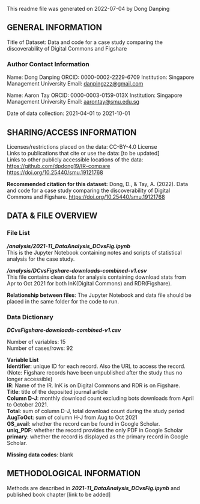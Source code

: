 This readme file was generated on 2022-07-04 by Dong Danping


## GENERAL INFORMATION
Title of Dataset: Data and code for a case study comparing the discoverability of Digital Commons and Figshare


### Author Contact Information
Name: Dong Danping
ORCID: 0000-0002-2229-6709
Institution: Singapore Management University
Email: danpingzzz@gmail.com

Name: Aaron Tay
ORCID: 0000-0003-0159-013X
Institution: Singapore Management University
Email: aarontay@smu.edu.sg


Date of data collection: 2021-04-01 to 2021-10-01


## SHARING/ACCESS INFORMATION

Licenses/restrictions placed on the data: CC-BY-4.0 License<br />
Links to publications that cite or use the data: [to be updated]<br />
Links to other publicly accessible locations of the data: <br />
https://github.com/dpdong19/IR-compare
https://doi.org/10.25440/smu.19121768

**Recommended citation for this dataset:** 
Dong, D., & Tay, A. (2022). Data and code for a case study comparing the discoverability of Digital Commons and Figshare. https://doi.org/10.25440/smu.19121768


## DATA & FILE OVERVIEW

### File List

**_/analysis/2021-11_DataAnalysis_DCvsFig.ipynb_**<br />
This is the Jupyter Notebook containing notes and scripts of statistical analysis for the case study. 

**_/analysis/DCvsFigshare-downloads-combined-v1.csv_**<br />
This file contains clean data for analysis containing download stats from Apr to Oct 2021 for both InK(Digital Commons) and RDR(Figshare). <br />

**Relationship between files**: The Jupyter Notebook and data file should be placed in the same folder for the code to run. 


### Data Dictionary

**_DCvsFigshare-downloads-combined-v1.csv_**

Number of variables: 15<br />
Number of cases/rows: 92

**Variable List**<br />
**Identifier**: unique ID for each record. Also the URL to access the record. (Note: Figshare records have been unpublished after the study thus no longer accessible)<br />
**IR**: Name of the IR. InK is on Digital Commons and RDR is on Figshare. <br />
**Title**: title of the deposited journal article<br />
**Column D-J**: monthly download count excluding bots downloads from April to October 2021. <br />
**Total**: sum of column D-J, total download count during the study period<br />
**AugToOct**: sum of column H-J from Aug to Oct 2021<br />
**GS_avail**: whether the record can be found in Google Scholar. <br />
**uniq_PDF**: whether the record provides the only PDF in Google Scholar<br />
**primary**: whether the record is displayed as the primary record in Google Scholar. <br />

**Missing data codes**: blank

## METHODOLOGICAL INFORMATION

Methods are described in **_2021-11_DataAnalysis_DCvsFig.ipynb_** and published book chapter [link to be added]

